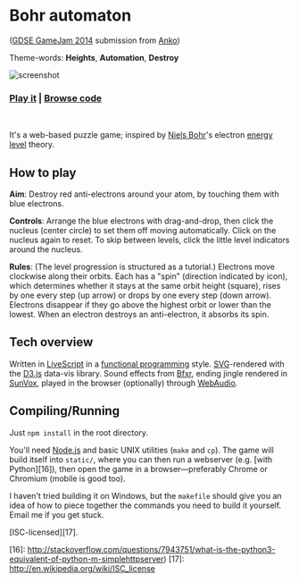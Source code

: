 # Bohr automaton

([GDSE GameJam 2014][1] submission from [Anko][2])

Theme-words: **Heights**, **Automation**, **Destroy**

![screenshot][3]

### [Play it][4] | [Browse code][5]
<br />

It's a web-based puzzle game; inspired by [Niels Bohr][6]'s electron [energy level][7] theory.


## How to play

**Aim**: Destroy red anti-electrons around your atom, by touching them with blue electrons.

**Controls**: Arrange the blue electrons with drag-and-drop, then click the nucleus (center circle) to set them off moving automatically. Click on the nucleus again to reset. To skip between levels, click the little level indicators around the nucleus.

**Rules**: (The level progression is structured as a tutorial.) Electrons move clockwise along their orbits. Each has a "spin" (direction indicated by icon), which determines whether it stays at the same orbit height (square), rises by one every step (up arrow) or drops by one every step (down arrow). Electrons disappear if they go above the highest orbit or lower than the lowest. When an electron destroys an anti-electron, it absorbs its spin.


## Tech overview

Written in [LiveScript][8] in a [functional programming][9] style. [SVG][10]-rendered with the [D3.js][11] data-vis library. Sound effects from [Bfxr][12], ending jingle rendered in [SunVox][13], played in the browser (optionally) through [WebAudio][14].

## Compiling/Running

Just `npm install` in the root directory.

You'll need [Node.js][15] and basic UNIX utilities (`make` and `cp`). The game will build itself into `static/`, where you can then run a webserver (e.g. [with Python][16]), then open the game in a browser—preferably Chrome or Chromium (mobile is good too).

I haven't tried building it on Windows, but the `makefile` should give you an idea of how to piece together the commands you need to build it yourself. Email me if you get stuck.

[ISC-licensed][17].


[1]: http://meta.gamedev.stackexchange.com/questions/1794/anniversary-game-jam-2014
[2]: http://gamedev.stackexchange.com/users/7804/anko
[3]: https://cloud.githubusercontent.com/assets/5231746/4873861/a2a70a3e-622a-11e4-953b-3ed302c79b13.png
[4]: http://cyan.io/bohr-automaton/
[5]: https://github.com/anko/Bohr-Automaton
[6]: http://en.wikipedia.org/wiki/Niels_Bohr
[7]: https://en.wikipedia.org/wiki/Energy_level
[8]: http://livescript.net/
[9]: http://en.wikipedia.org/wiki/Functional_programming
[10]: http://en.wikipedia.org/wiki/Scalable_Vector_Graphics
[11]: http://d3js.org/
[12]: http://www.bfxr.net/
[13]: http://www.warmplace.ru/soft/sunvox/
[14]: http://webaudio.github.io/web-audio-api/
[15]: http://nodejs.org/
[16]: http://stackoverflow.com/questions/7943751/what-is-the-python3-equivalent-of-python-m-simplehttpserver)
[17]: http://en.wikipedia.org/wiki/ISC_license
